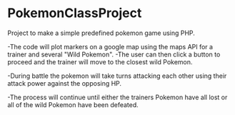 # PokemonClassProject
Project to make a simple predefined pokemon game using PHP.

-The code will plot markers on a google map using the maps API for a trainer and several "Wild Pokemon".
-The user can then click a button to proceed and the trainer will move to the closest wild Pokemon.

-During battle the pokemon will take turns attacking each other using their attack power against the opposing HP.

-The process will continue until either the trainers Pokemon have all lost or all of the wild Pokemon have been defeated.

